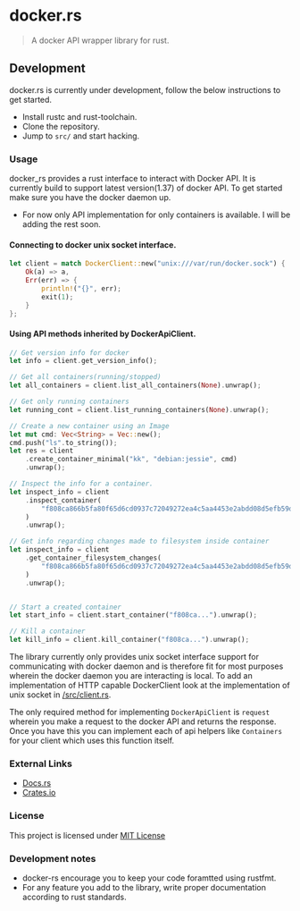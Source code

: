 # docker.rs

> A docker API wrapper library for rust.

## Development

docker.rs is currently under development, follow the below instructions to get started.

* Install rustc and rust-toolchain.
* Clone the repository.
* Jump to `src/` and start hacking.

### Usage

docker_rs provides a rust interface to interact with Docker API. It is currently build to support
latest version(1.37) of docker API. To get started make sure you have the docker daemon up.

* For now only API implementation for only containers is available. I will be adding the rest soon.

#### Connecting to docker unix socket interface.

```rust
let client = match DockerClient::new("unix:///var/run/docker.sock") {
    Ok(a) => a,
    Err(err) => {
        println!("{}", err);
        exit(1);
    }
};
```

#### Using API methods inherited by DockerApiClient.

```rust
// Get version info for docker
let info = client.get_version_info();

// Get all containers(running/stopped)
let all_containers = client.list_all_containers(None).unwrap();

// Get only running containers
let running_cont = client.list_running_containers(None).unwrap();

// Create a new container using an Image
let mut cmd: Vec<String> = Vec::new();
cmd.push("ls".to_string());
let res = client
    .create_container_minimal("kk", "debian:jessie", cmd)
    .unwrap();

// Inspect the info for a container.
let inspect_info = client
    .inspect_container(
        "f808ca866b5fa80f65d6cd0937c72049272ea4c5aa4453e2abdd08d5efb59d3d",
    )
    .unwrap();

// Get info regarding changes made to filesystem inside container
let inspect_info = client
    .get_container_filesystem_changes(
        "f808ca866b5fa80f65d6cd0937c72049272ea4c5aa4453e2abdd08d5efb59d3d",
    )
    .unwrap();


// Start a created container
let start_info = client.start_container("f808ca...").unwrap();

// Kill a container
let kill_info = client.kill_container("f808ca...").unwrap();
```


The library currently only provides unix socket interface support for communicating with docker daemon 
and is therefore fit for most purposes wherein the docker daemon you are interacting is local.
To add an implementation of HTTP capable DockerClient look at the implementation of unix socket in [/src/client.rs](/src/client.rs).

The only required method for implementing `DockerApiClient` is `request` wherein you make a request to the docker API
and returns the response. Once you have this you can implement each of api helpers like `Containers` for your client
which uses this function itself. 

### External Links

* [Docs.rs](https://docs.rs/rust_docker)
* [Crates.io](https://crates.io/crates/rust-docker)

### License

This project is licensed under [MIT License](/LICENSE.md)

### Development notes

* docker-rs encourage you to keep your code foramtted using rustfmt.
* For any feature you add to the library, write proper documentation according to rust standards.
